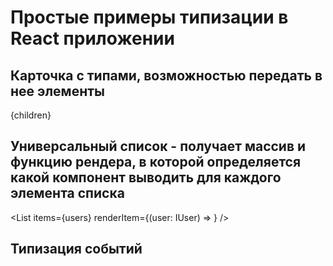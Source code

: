 # Простые примеры типизации в React приложении
## Карточка с типами, возможностью передать в нее элементы

<Card >{children}</Card>

## Универсальный список - получает массив и функцию рендера, в которой определяется какой компонент выводить для каждого элемента списка

<List items={users} renderItem={(user: IUser) => <UserItem user={user} key={user.id} />} />

## Типизация событий 

<EventsExample />
  
